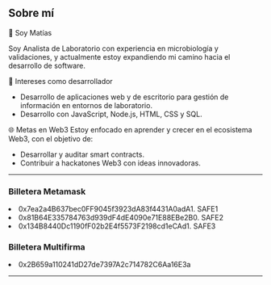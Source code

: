 <h2> Sobre mí </h2>
👋 Soy Matías

Soy Analista de Laboratorio con experiencia en microbiología y validaciones, y actualmente estoy expandiendo mi camino hacia el desarrollo de software.  

 🚀 Intereses como desarrollador
- Desarrollo de aplicaciones web y de escritorio para gestión de información en entornos de laboratorio.  
- Desarrollo con JavaScript, Node.js, HTML, CSS y SQL.  

🌐 Metas en Web3
Estoy enfocado en aprender y crecer en el ecosistema Web3, con el objetivo de:
- Desarrollar y auditar smart contracts.  
- Contribuir a hackatones Web3 con ideas innovadoras.  

---
<h3> Billetera Metamask </h3>
<li> 0x7ea2a4B637bec0FF9045f3923dA83f4431A0adA1. SAFE1</li>
<li> 0x81B64E335784763d939dF4dE4090e71E88EBe2B0. SAFE2</li>
<li> 0x134B8440Dc1190fF02b2E4f5573F2198cd1eCAd1. SAFE3</li>

<h3> Billetera Multifirma </h3>
<li> 0x2B659a110241dD27de7397A2c714782C6Aa16E3a</li>

---